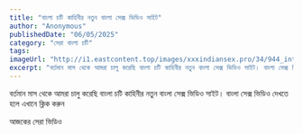 ```yaml
---
title: "বাংলা চটি কাহিনীর নতুন বাংলা সেক্স ভিডিও সাইট"
author: "Anonymous"
publishedDate: "06/05/2025"
category: "সেরা বাংলা চটি"
tags: 
imageUrl: "http://i1.eastcontent.top/images/xxxindiansex.pro/34/944_intercourse.jpg"
excerpt: "বর্তমান মাস থেকে আমরা চালু করেছি বাংলা চটি কাহিনীর নতুন বাংলা সেক্স ভিডিও সাইট। বাংলা সেক্স ভিডিও দেখতে হলে  এখানে ক্লিক..."
---
```


বর্তমান মাস থেকে আমরা চালু করেছি বাংলা চটি কাহিনীর নতুন বাংলা সেক্স ভিডিও সাইট। বাংলা সেক্স ভিডিও দেখতে হলে 
এখানে ক্লিক করুন 


আজকের সেরা ভিডিও

